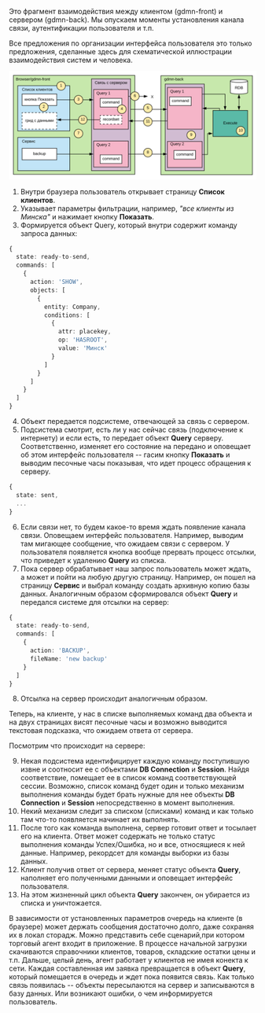 Это фрагмент взаимодействия между клиентом (gdmn-front) и сервером (gdmn-back). Мы опускаем моменты установления канала связи, аутентификации пользователя и т.п.

Все предложения по организации интерфейса пользователя это только предложения, сделанные здесь для схематической иллюстрации взаимодействия систем и человека.

![](img/todo0010.broker_or_brokerless.svg)

1. Внутри браузера пользователь открывает страницу **Список клиентов**. 
2. Указывает параметры фильтрации, например, _"все клиенты из Минска"_ и нажимает кнопку **Показать**. 
3. Формируется объект Query, который внутри содержит команду запроса данных:
```ts
{
  state: ready-to-send,
  commands: [
    {
      action: 'SHOW',
      objects: [
        {
          entity: Company,
          conditions: [
            {
              attr: placekey,
              op: 'HASROOT',
              value: 'Минск'
            }
          ]
        }
      ]
    }
  ]
}
```
4. Объект передается подсистеме, отвечающей за связь с сервером.
5. Подсистема смотрит, есть ли у нас сейчас связь (подключение к интернету) и если есть, то передает объект **Query** серверу. Соответственно, изменяет его состояние на передано и оповещает об этом интерфейс пользователя -- гасим кнопку **Показать** и выводим песочные часы показывая, что идет процесс обращения к серверу.
```ts
{
  state: sent,
  ...
}
```
6. Если связи нет, то будем какое-то время ждать появление канала связи. Оповещаем интерфейс пользователя. Например, выводим там мигающее сообщение, что ожидаем связи с сервером. У пользователя появляется кнопка вообще прервать процесс отсылки, что приведет к удалению **Query** из списка.
7. Пока сервер обрабатывает наш запрос пользователь может ждать, а может и пойти на любую другую страницу. Например, он пошел на страницу **Сервис** и выбрал команду создать архивную копию базы данных. Аналогичным образом сформировался объект **Query** и передался системе для отсылки на сервер:
```ts
{
  state: ready-to-send,
  commands: [
    {
      action: 'BACKUP',
      fileName: 'new backup'
    }
  ]
}
```
8. Отсылка на сервер происходит аналогичным образом.

Теперь, на клиенте, у нас в списке выполняемых команд два объекта и на двух страницах висят песочные часы и возможно выводится текстовая подсказка, что ожидаем ответа от сервера.

Посмотрим что происходит на сервере:

9. Некая подсистема идентифицирует каждую команду поступившую извне и соотносит ее с объектами **DB Connection** и **Session**. Найдя соответствие, помещает ее в список команд соответствующей сессии. Возможно, список команд будет один и только механизм выполнения команды будет брать нужные для нее объекты **DB Connection** и **Session** непосредственно в момент выполнения.
10. Некий механизм следит за списком (списками) команд и как только там что-то появляется начинает их выполнять.
11. После того как команда выполнена, сервер готовит ответ и тосылает его на клиента. Ответ может содержать не только статус выполнения команды Успех/Ошибка, но и все, относящиеся к ней данные. Например, рекордсет для команды выборки из базы данных.
12. Клиент получив ответ от сервера, меняет статус объекта **Query**, наполняет его полученными данными и оповещает интерфейс пользователя.
13. На этом жизненный цикл объекта **Query** закончен, он убирается из списка и уничтожается.

В зависимости от установленных параметров очередь на клиенте (в браузере) может держать сообщения достаточно долго, даже сохраняя их в локал сторадж. Можно представить себе сценарий,при котором торговый агент входит в приложение. В процессе начальной загрузки скачиваются справочники клиентов, товаров, складские остатки цены и т.п. Дальше, целый день, агент работает у клиентов не имея конекта к сети. Каждая составленная им заявка превращается в объект **Query**, который помещается в очередь и ждет пока появится связь. Как только связь появилась -- объекты пересылаются на сервер и записываются в базу данных. Или возникают ошибки, о чем информируется пользователь.